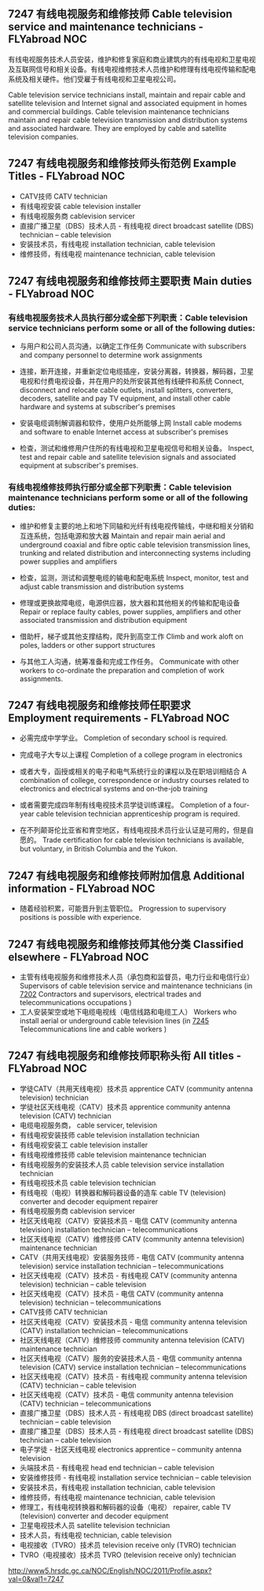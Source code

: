 ## 7247 有线电视服务和维修技师 Cable television service and maintenance technicians - FLYabroad NOC

有线电视服务技术人员安装，维护和修复家庭和商业建筑内的有线电视和卫星电视及互联网信号和相关设备。有线电视维修技术人员维护和修理有线电视传输和配电系统及相关硬件。他们受雇于有线电视和卫星电视公司。

Cable television service technicians install, maintain and repair cable and satellite television and Internet signal and associated equipment in homes and commercial buildings. Cable television maintenance technicians maintain and repair cable television transmission and distribution systems and associated hardware. They are employed by cable and satellite television companies. 

## 7247 有线电视服务和维修技师头衔范例 Example Titles - FLYabroad NOC

* CATV技师 CATV technician
* 有线电视安装 cable television installer
* 有线电视服务商 cablevision servicer
* 直接广播卫星（DBS）技术人员 - 有线电视 direct broadcast satellite (DBS) technician – cable television
* 安装技术员，有线电视 installation technician, cable television
* 维修技师，有线电视 maintenance technician, cable television

## 7247 有线电视服务和维修技师主要职责 Main duties - FLYabroad NOC

### 有线电视服务技术人员执行部分或全部下列职责：Cable television service technicians perform some or all of the following duties:

* 与用户和公司人员沟通，以确定工作任务
Communicate with subscribers and company personnel to determine work assignments

* 连接，断开连接，并重新定位电缆插座，安装分离器，转换器，解码器，卫星电视和付费电视设备，并在用户的处所安装其他有线硬件和系统
Connect, disconnect and relocate cable outlets, install splitters, converters, decoders, satellite and pay TV equipment, and install other cable hardware and systems at subscriber's premises

* 安装电缆调制解调器和软件，使用户处所能够上网
Install cable modems and software to enable Internet access at subscriber's premises

* 检查，测试和维修用户住所的有线电视和卫星电视信号和相关设备。
Inspect, test and repair cable and satellite television signals and associated equipment at subscriber's premises.

### 有线电视维修技师执行部分或全部下列职责：Cable television maintenance technicians perform some or all of the following duties:

* 维护和修复主要的地上和地下同轴和光纤有线电视传输线，中继和相关分销和互连系统，包括电源和放大器
Maintain and repair main aerial and underground coaxial and fibre optic cable television transmission lines, trunking and related distribution and interconnecting systems including power supplies and amplifiers

* 检查，监测，测试和调整电缆的输电和配电系统
Inspect, monitor, test and adjust cable transmission and distribution systems

* 修理或更换故障电缆，电源供应器，放大器和其他相关的传输和配电设备
Repair or replace faulty cables, power supplies, amplifiers and other associated transmission and distribution equipment

* 借助杆，梯子或其他支撑结构，爬升到高空工作
Climb and work aloft on poles, ladders or other support structures

* 与其他工人沟通，统筹准备和完成工作任务。
Communicate with other workers to co-ordinate the preparation and completion of work assignments.

## 7247 有线电视服务和维修技师任职要求 Employment requirements - FLYabroad NOC

* 必需完成中学学业。
Completion of secondary school is required.

* 完成电子大专以上课程
Completion of a college program in electronics 

* 或者大专，函授或相关的电子和电气系统行业的课程以及在职培训相结合
A combination of college, correspondence or industry courses related to electronics and electrical systems and on-the-job training 

* 或者需要完成四年制有线电视技术员学徒训练课程。
Completion of a four-year cable television technician apprenticeship program is required.

* 在不列颠哥伦比亚省和育空地区，有线电视技术员行业认证是可用的，但是自愿的。
Trade certification for cable television technicians is available, but voluntary, in British Columbia and the Yukon.

## 7247 有线电视服务和维修技师附加信息 Additional information - FLYabroad NOC

* 随着经验积累，可能晋升到主管职位。
Progression to supervisory positions is possible with experience.

## 7247 有线电视服务和维修技师其他分类 Classified elsewhere - FLYabroad NOC

* 主管有线电视服务和维修技术人员（承包商和监督员，电力行业和电信行业） Supervisors of cable television service and maintenance technicians (in [7202](7202) Contractors and supervisors, electrical trades and telecommunications occupations )
* 工人安装架空或地下电缆电视线（电信线路和电缆工人） Workers who install aerial or underground cable television lines (in [7245](7245) Telecommunications line and cable workers )

## 7247 有线电视服务和维修技师职称头衔 All titles - FLYabroad NOC

* 学徒CATV（共用天线电视）技术员 apprentice CATV (community antenna television) technician
* 学徒社区天线电视（CATV）技术员 apprentice community antenna television (CATV) technician
* 电缆电视服务商， cable servicer, television
* 有线电视安装技师 cable television installation technician
* 有线电视安装工 cable television installer
* 有线电视维修技师 cable television maintenance technician
* 有线电视服务的安装技术人员 cable television service installation technician
* 有线电视技术员 cable television technician
* 有线电视（电视）转换器和解码器设备的造车 cable TV (television) converter and decoder equipment repairer
* 有线电视服务商 cablevision servicer
* 社区天线电视（CATV）安装技术员 - 电信 CATV (community antenna television) installation technician – telecommunications
* 社区天线电视（CATV）维修技师 CATV (community antenna television) maintenance technician
* CATV（共用天线电视）安装服务技师 - 电信 CATV (community antenna television) service installation technician – telecommunications
* 社区天线电视（CATV）技术员 - 有线电视 CATV (community antenna television) technician – cable television
* 社区天线电视（CATV）技术员 - 电信 CATV (community antenna television) technician – telecommunications
* CATV技师 CATV technician
* 社区天线电视（CATV）安装技术员 - 电信 community antenna television (CATV) installation technician – telecommunications
* 社区天线电视（CATV）维修技师 community antenna television (CATV) maintenance technician
* 社区天线电视（CATV）服务的安装技术人员 - 电信 community antenna television (CATV) service installation technician – telecommunications
* 社区天线电视（CATV）技术员 - 有线电视 community antenna television (CATV) technician – cable television
* 社区天线电视（CATV）技术员 - 电信 community antenna television (CATV) technician – telecommunications
* 直接广播卫星（DBS）技术人员 - 有线电视 DBS (direct broadcast satellite) technician – cable television
* 直接广播卫星（DBS）技术人员 - 有线电视 direct broadcast satellite (DBS) technician – cable television
* 电子学徒 - 社区天线电视 electronics apprentice – community antenna television
* 头端技术员 - 有线电视 head end technician – cable television
* 安装维修技师 - 有线电视 installation service technician – cable television
* 安装技术员，有线电视 installation technician, cable television
* 维修技师，有线电视 maintenance technician, cable television
* 修理工，有线电视转换器和解码器的设备（电视） repairer, cable TV (television) converter and decoder equipment
* 卫星电视技术人员 satellite television technician
* 技术人员，有线电视 technician, cable television
* 电视接收（TVRO）技术员 television receive only (TVRO) technician
* TVRO（电视接收）技术员 TVRO (television receive only) technician

http://www5.hrsdc.gc.ca/NOC/English/NOC/2011/Profile.aspx?val=0&val1=7247